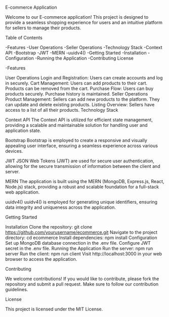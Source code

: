 E-commerce Application

Welcome to our E-commerce application! This project is designed to provide a seamless shopping experience for users and an intuitive platform for sellers to manage their products.

Table of Contents

-Features
  -User Operations
  -Seller Operations
-Technology Stack
  -Context API
  -Bootstrap
  -JWT
  -MERN
  -uuidv4()
-Getting Started
  -Installation
  -Configuration
  -Running the Application
-Contributing
License

 -Features

User Operations
Login and Registration:
Users can create accounts and log in securely.
Cart Management:
Users can add products to their cart.
Products can be removed from the cart.
Purchase Flow:
Users can buy products securely.
Purchase history is maintained.
Seller Operations
Product Management:
Sellers can add new products to the platform.
They can update and delete existing products.
Listing Overview:
Sellers have access to a list of all their products.
Technology Stack

Context API
The Context API is utilized for efficient state management, providing a scalable and maintainable solution for handling user and application state.

Bootstrap
Bootstrap is employed to create a responsive and visually appealing user interface, ensuring a seamless experience across various devices.

JWT
JSON Web Tokens (JWT) are used for secure user authentication, allowing for the secure transmission of information between the client and server.

MERN
The application is built using the MERN (MongoDB, Express.js, React, Node.js) stack, providing a robust and scalable foundation for a full-stack web application.

uuidv4()
uuidv4() is employed for generating unique identifiers, ensuring data integrity and uniqueness across the application.

Getting Started

Installation
Clone the repository: git clone https://github.com/yourusername/ecommerce.git
Navigate to the project directory: cd ecommerce
Install dependencies: npm install
Configuration
Set up MongoDB database connection in the .env file.
Configure JWT secret in the .env file.
Running the Application
Run the server: npm run server
Run the client: npm run client
Visit http://localhost:3000 in your web browser to access the application.

Contributing

We welcome contributions! If you would like to contribute, please fork the repository and submit a pull request. Make sure to follow our contribution guidelines.

License

This project is licensed under the MIT License.

